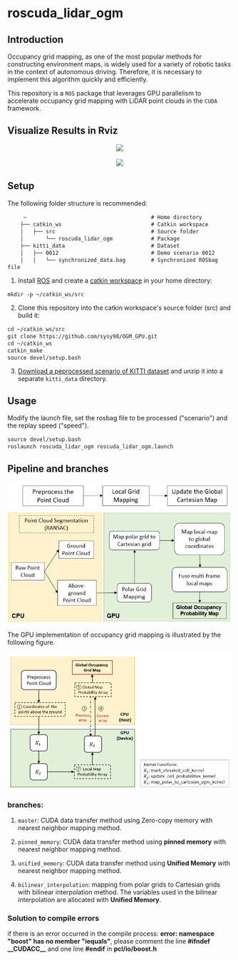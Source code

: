 # roscuda_lidar_ogm
## Introduction
Occupancy grid mapping, as one of the most popular methods for constructing environment maps, 
is widely used for a variety of robotic tasks in the context of autonomous driving.
Therefore, it is necessary to implement this algorithm quickly and efficiently.

This repository is a `ROS` package that leverages GPU parallelism to accelerate occupancy grid mapping with LiDAR point clouds in the `CUDA` framework.

## Visualize Results in Rviz
<p align="center">
  <img src="./videos/semantic.gif">
</p>

<p align="center">
  <img src="./videos/rviz.gif">
</p>

## Setup

The following folder structure is recommended:
```
     ~                                       # Home directory
    ├── catkin_ws                            # Catkin workspace
    │   ├── src                              # Source folder
    │       └── roscuda_lidar_ogm            # Package
    ├── kitti_data                           # Dataset
    │   ├── 0012                             # Demo scenario 0012
    │   │   └── synchronized_data.bag        # Synchronized ROSbag file
```
1. Install [ROS](http://wiki.ros.org/Installation/Ubuntu) and create a [catkin workspace](http://wiki.ros.org/catkin/Tutorials/create_a_workspace) in your home directory:  
```
mkdir -p ~/catkin_ws/src
```
2.  Clone this repository into the catkin workspace's source folder (src) and build it:  

```
cd ~/catkin_ws/src
git clone https://github.com/sysy98/OGM_GPU.git
cd ~/catkin_ws
catkin_make
source devel/setup.bash
```
3. [Download a peprocessed scenario of KITTI dataset](https://drive.google.com/drive/folders/1vHpkoC78fPXT64-VFL1H5Mm1bdukK5Qz) and unzip it into a separate `kitti_data` directory.

## Usage
Modify the launch file, set the rosbag file to be processed ("scenario") and the replay speed ("speed").
```
source devel/setup.bash
roslaunch roscuda_lidar_ogm roscuda_lidar_ogm.launch
```

## Pipeline and branches
<div align=center><img src="./pipeline.jpg" width="600" alt="Pipeline for GPU-accelerated Occupancy Grid Mapping" /></div>


The GPU implementation of occupancy grid mapping is illustrated by the following figure.

<div align=center><img src="./GPU_implement.jpg" width="800" alt="GPU Implementation" /></div>


### branches: 

1. `master`: CUDA data transfer method using Zero-copy memory with nearest neighbor mapping method.
    
2. `pinned_memory`: CUDA data transfer method using **pinned memory** with nearest neighbor mapping method.
    
3. `unified_memory`: CUDA data transfer method using **Unified Memory** with nearest neighbor mapping method.

4. `bilinear_interpolation`: mapping from polar grids to Cartesian grids with bilinear interpolation method. The variables used in the bilinear interpolation are allocated with **Unified Memory**.

### Solution to compile errors
if there is an error occurred in the compile process: **error: namespace "boost" has no member "iequals"**,
please comment the line **#ifndef \_\_CUDACC__** and one line **#endif** in **pcl/io/boost.h**
